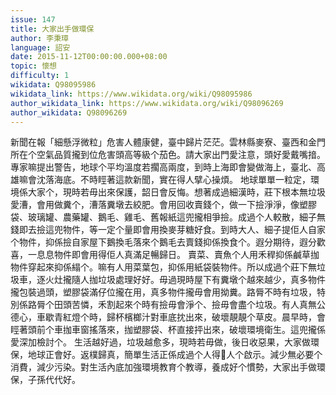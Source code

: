 ```yaml
---
issue: 147
title: 大家出手做環保
author: 李秉璋
language: 詔安
date: 2015-11-12T00:00:00.000+08:00
topic: 懷想
difficulty: 1
wikidata: Q98095986
wikidata_link: https://www.wikidata.org/wiki/Q98095986
author_wikidata_link: https://www.wikidata.org/wiki/Q98096269
author_wikidata: Q98096269
---
```

新聞在報「細懸浮微粒」危害人體康健，臺中歸片茫茫。雲林縣麥寮、臺西和金門所在个空氣品質攏到位危害頭高等級个茄色。請大家出門愛注意，頭好愛戴嘴揞。專家嘛提出警告，地球个平均溫度若擱高兩度，到時上海即會變做海上，臺北、高雄嘛會沈落海底。不時䀴著這款新聞，實在得人擘心操煩。
地球單單一粒定，環境係大家个，現時若毋出來保護，韶日會反悔。想著成過細漢時，莊下根本無垃圾愛漕，會用做糞个，漕落糞墩去絞肥。會用回收賣錢个，做一下撿淨淨，像塑膠袋、玻璃罐、農藥罐、鵝毛、雞毛、舊報紙這兜攏相爭撿。成過个人較散，細子無錢即去撿這兜物件，等一定个量即會用換麥芽糖好食。到時大人、細子提佢人自家个物件，抑係撿自家屋下鵝換毛落來个鵝毛去賣錢抑係換食个。遐分期待，遐分歡喜，一息息物件即會用得佢人真滿足暢歸日。
賣菜、賣魚个人用禾稈抑係鹹草拁物件穿起來抑係䌈个。嘛有人用菜葉包，抑係用紙袋裝物件。所以成過个莊下無垃圾車，逐火灶攏隨人拁垃圾處理好好。毋過現時屋下有糞墩个越來越少，真多物件攏包裝過頭，塑膠袋滿仔位攏在用，真多物件攏毋會用拗糞。路脣不時有垃圾，特別係路脣个田頭苦憐，禾割起來个時有撿毋會淨个、撿毋會盡个垃圾。有人真無公德心，車歇青紅燈个時，歸杯檳榔汁對車底抌出來，破壞靚靚个草皮。晨早時，會䀴著頭前个車拁車窗搖落來，拁塑膠袋、杯直接抨出來，破壞環境衛生。這兜攏係愛深加檢討个。
生活越好過，垃圾越愈多，現時若毋做，後日收惡果，大家做環保，地球正會好。返樸歸真，簡單生活正係成過个人得𫣆人个啟示。減少無必要个消費，減少污染。對生活內底加強環境教育个教導，養成好个慣勢，大家出手做環保，子孫代代好。
